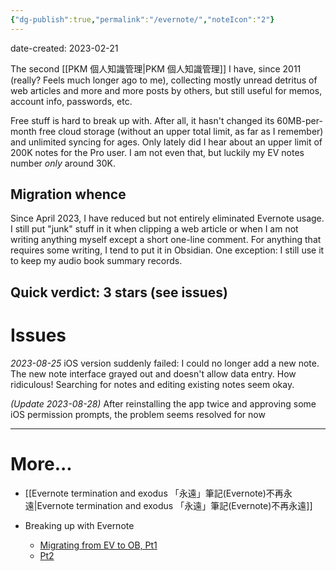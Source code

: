 ```yaml
---
{"dg-publish":true,"permalink":"/evernote/","noteIcon":"2"}
---
```


date-created: 2023-02-21

The second [[PKM 個人知識管理\|PKM 個人知識管理]] I have, since 2011 (really? Feels much longer ago to me), collecting mostly unread detritus of web articles and more and more posts by others, but still useful for memos, account info, passwords, etc.

Free stuff is hard to break up with. After all, it hasn't changed its 60MB-per-month free cloud storage (without an upper total limit, as far as I remember) and unlimited syncing for ages. Only lately did I hear about an upper limit of 200K notes for the Pro user. I am not even that, but luckily my EV notes number *only* around 30K.
## Migration whence

Since April 2023, I have reduced but not entirely eliminated Evernote usage. I still put "junk" stuff in it when clipping a web article or when I am not writing anything myself except a short one-line comment. For anything that requires some writing, I tend to put it in Obsidian. One exception: I still use it to keep my audio book summary records.
## Quick verdict: 3 stars (see issues)
# Issues

*2023-08-25* iOS version suddenly failed: I could no longer add a new note. The new note interface grayed out and doesn't allow data entry. How ridiculous! Searching for notes and editing existing notes seem okay.

*(Update 2023-08-28)* After reinstalling the app twice and approving some iOS permission prompts, the problem seems resolved for now

---
# More...

- [[Evernote termination and exodus 「永遠」筆記(Evernote)不再永遠\|Evernote termination and exodus 「永遠」筆記(Evernote)不再永遠]]

- Breaking up with Evernote
	- [Migrating from EV to OB, Pt1](https://www.dmuth.org/migrating-from-evernote-to-obisidian/)
	- [Pt2](https://www.dmuth.org/getting-the-most-out-of-obsidian/)